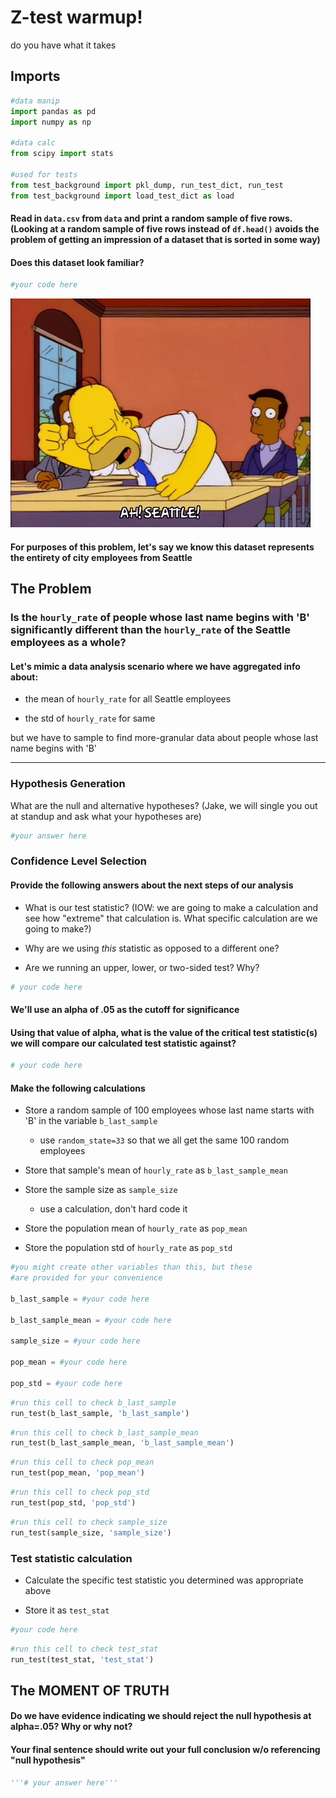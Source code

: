 # Z-test warmup!

do you have what it takes

## Imports


```python
#data manip
import pandas as pd
import numpy as np

#data calc
from scipy import stats

#used for tests
from test_background import pkl_dump, run_test_dict, run_test
from test_background import load_test_dict as load
```

#### Read in `data.csv` from `data` and print a random sample of five rows.  (Looking at a random sample of five rows instead of `df.head()` avoids the problem of getting an impression of a dataset that is sorted in some way)

#### Does this dataset look familiar?  


```python
#your code here
```

![](viz/seattle.gif)

#### For purposes of this problem, let's say we know this dataset represents the entirety of city employees from Seattle

## The Problem

### Is the `hourly_rate` of people whose last name begins with 'B' significantly different than the `hourly_rate` of the Seattle employees as a whole?

#### Let's mimic a data analysis scenario where we have aggregated info about:

- the mean of `hourly_rate` for all Seattle employees

- the std of `hourly_rate` for same

but we have to sample to find more-granular data about people whose last name begins with 'B'

---

### Hypothesis Generation

What are the null and alternative hypotheses?  (Jake, we will single you out at standup and ask what your hypotheses are)


```python
#your answer here
```

### Confidence Level Selection

#### Provide the following answers about the next steps of our analysis

- What is our test statistic?  (IOW: we are going to make a calculation and see how "extreme" that calculation is.  What specific calculation are we going to make?)  

- Why are we using *this* statistic as opposed to a different one?

- Are we running an upper, lower, or two-sided test?  Why? 


```python
# your code here
```

#### We'll use an alpha of .05 as the cutoff for significance

#### Using that value of alpha, what is the value of the critical test statistic(s) we will compare our calculated test statistic against?


```python
# your code here
```

#### Make the following calculations

- Store a random sample of 100 employees whose last name starts with 'B' in the variable `b_last_sample`
    - use `random_state=33` so that we all get the same 100 random employees


- Store that sample's mean of `hourly_rate` as `b_last_sample_mean`


- Store the sample size as `sample_size`
    - use a calculation, don't hard code it

- Store the population mean of `hourly_rate` as `pop_mean`

- Store the population std of `hourly_rate` as `pop_std`


```python
#you might create other variables than this, but these
#are provided for your convenience 

b_last_sample = #your code here

b_last_sample_mean = #your code here

sample_size = #your code here

pop_mean = #your code here 

pop_std = #your code here
```


```python
#run this cell to check b_last_sample
run_test(b_last_sample, 'b_last_sample')
```


```python
#run this cell to check b_last_sample_mean
run_test(b_last_sample_mean, 'b_last_sample_mean')
```


```python
#run this cell to check pop_mean
run_test(pop_mean, 'pop_mean')
```


```python
#run this cell to check pop_std
run_test(pop_std, 'pop_std')
```


```python
#run this cell to check sample_size
run_test(sample_size, 'sample_size')
```

### Test statistic calculation

- Calculate the specific test statistic you determined was appropriate above

- Store it as `test_stat`


```python
#your code here
```


```python
#run this cell to check test_stat
run_test(test_stat, 'test_stat')
```

## The MOMENT OF TRUTH

#### Do we have evidence indicating we should reject the null hypothesis at alpha=.05?  Why or why not?

#### Your final sentence should write out your full conclusion w/o referencing "null hypothesis"


```python
'''# your answer here'''
```


```python

```
